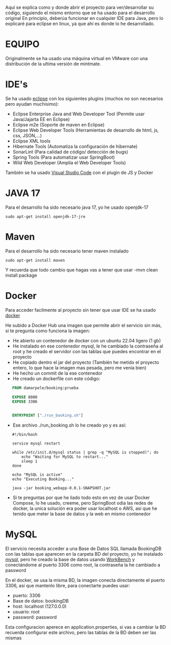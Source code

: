 Aquí se explica como y donde abrir el proyecto para ver/desarrollar su código, siguiendo el mismo entorno que se ha usado para el desarrollo original
En principio, deberúa funcionar en cualquier IDE para Java, pero lo explicaré para eclipse en linux, ya que ahí es donde lo he desarrollado.

# EQUIPO
Originalmente se ha usado una máquina virtual en VMware con una distribución de la ultima versión de mintmate.

# IDE's
Se ha usado [eclipse](https://www.eclipse.org/downloads/packages/installer) con los siguientes plugins (muchos no son necesarios pero ayudan muchisimo):
  - Eclipse Enterprise Java and Web Developer Tool (Permite usar Java/Jajarta EE en Eclipse)
  - Eclipse m2e (Soporte de maven en Eclipse)
  - Eclipse Web Developer Tools (Herramientas de desarrollo de html, js, css, JSON,...)
  - Eclipse XML tools
  - Hibernate Tools (Automatiza la configuración de hibernate)  
  - SonarLint (Para calidad de código/ detección de bugs)
  - Spring Tools (Para automatizar usar SpringBoot)
  - Wild Web Developer (Amplía el Web Developer Tools)

También se ha usado [Visual Studio Code](https://code.visualstudio.com/) con el plugin de JS y Docker

# JAVA 17
Para el desarrollo ha sido necesario java 17, yo he usado openjdk-17
```console
sudo apt-get install openjdk-17-jre
```
# Maven
Para el desarrollo ha sido necesario tener maven instalado
```console
sudo apt-get install maven
```
Y recuerda que todo cambio que hagas vas a tener que usar -mvn clean install package

# Docker 
Para acceder facilmente al proyecto sin tener que usar IDE se ha usado [docker](https://docs.docker.com/engine/install/ubuntu/)

He subido a Docker Hub una imagen que permite abrir el servicio sin más, si te pregunta como funciona la imagen:
- He abierto un contenedor de docker con un ubuntu 22.04 ligero (1 gb)
- He instalado en ese contenedor mysql, le he cambiado la contraseña al root y he creado el servidor con las tablas que puedes encontrar en el proyecto
- He copiado dentro el jar del proyecto (También he metido el proyecto entero, lo que hace la imagen mas pesada, pero me venía bien)
- He hecho un commit de la ese contenedor
- He creado un dockerfile con este código:
 ```dockerfile
    FROM damarpele/booking:prueba

    EXPOSE 8080
    EXPOSE 3306


    ENTRYPOINT ["./run_booking.sh"]
```
- Ese archivo ./run_booking.sh lo he creado yo y es así:
 ```console 
    #!/bin/bash

    service mysql restart

    while /etc/init.d/mysql status | grep -q "MySQL is stopped)"; do
        echo "Waiting for MySQL to restart..."
        sleep 1
    done

    echo "MySQL is active"
    echo "Executing Booking..."

    java -jar booking_webapp-0.0.1-SNAPSHOT.jar 
```
- Si te preguntas por que he liado todo esto en vez de usar Docker Compose, lo he usado, creeme, pero SpringBoot odia las redes de docker, la unica solución era poder usar localhost o AWS, asi que he tenido que meter la base de datos y la web en mismo contenedor


# MySQL
El servicio necesita acceder a una Base de Datos SQL llamada BookingDB con las tablas que aparecen en la carpeta BD del proyecto, yo he instalado [mysql](https://www.digitalocean.com/community/tutorials/how-to-install-mysql-on-ubuntu-20-04-es), pero he creado la base de
datos usando [WorkBench](https://linuxhint.com/installing_mysql_workbench_ubuntu/) y conectándome al puerto 3306 como root, la contraseña la he cambiado a password

En el docker, se usa la misma BD, la imagen conecta directamente el puerto 3306, así que mantenlo libre, para conectarte puedes usar:
- puerto: 3306
- Base de datos: bookingDB
- host: localhost (127.0.0.0)
- usuario: root
- password: password

Esta configuracion aperece en application.properties, si vas a cambiar la BD recuerda configurar este archivo, pero las tablas de la BD deben ser las mismas


